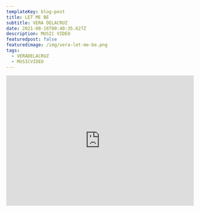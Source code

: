 ```yaml
---
templateKey: blog-post
title: LET ME BE
subtitle: VERA DELACRUZ
date: 2021-08-16T00:40:35.627Z
description: MUSIC VIDEO
featuredpost: false
featuredimage: /img/vera-let-me-be.png
tags:
  - VERADELACRUZ
  - MUSICVIDEO
---
```

<iframe width="100%" height="350px" src="https://www.youtube.com/embed/ZUj6CdYOtlI" title="YouTube video player" frameborder="0" allow="accelerometer; autoplay; clipboard-write; encrypted-media; gyroscope; picture-in-picture" allowfullscreen></iframe>